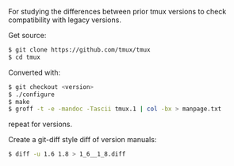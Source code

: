 For studying the differences between prior tmux versions to check
compatibility with legacy versions.

Get source:

```bash
$ git clone https://github.com/tmux/tmux
$ cd tmux
```

Converted with:

```bash
$ git checkout <version>
$ ./configure
$ make
$ groff -t -e -mandoc -Tascii tmux.1 | col -bx > manpage.txt
```

repeat for versions.

Create a git-diff style diff of version manuals:

```bash
$ diff -u 1.6 1.8 > 1_6__1_8.diff
```
